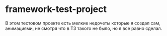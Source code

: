 # framework-test-project

В этом тестовом проекте есть мелкие недочеты которые я создал сам, анимациями, не смотря что в ТЗ такого не было, но я все равно сделал.
